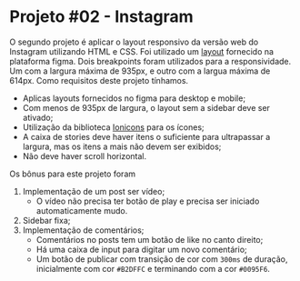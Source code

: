 # Projeto #02 - Instagram

O segundo projeto é aplicar o layout responsivo da versão web do Instagram utilizando HTML e CSS. 
Foi utilizado um [layout] fornecido na plataforma figma. Dois breakpoints foram utilizados para a responsividade. 
Um com a largura máxima de 935px, e outro com a largua máxima de 614px. Como requisitos deste projeto tínhamos.

+ Aplicas layouts fornecidos no figma para desktop e mobile;
+ Com menos de 935px de largura, o layout sem a sidebar deve ser ativado;
+ Utilização da biblioteca [Ionicons] para os ícones;
+ A caixa de stories deve haver itens o suficiente para ultrapassar a largura, mas os itens a mais não devem ser exibidos;
+ Não deve haver scroll horizontal.


Os bônus para este projeto foram

1. Implementação de um post ser vídeo;
    * O vídeo não precisa ter botão de play e precisa ser iniciado automaticamente mudo.
2. Sidebar fixa;
3. Implementação de comentários;
    * Comentários no posts tem um botão de like no canto direito;
    * Há uma caixa de input para digitar um novo comentário;
    * Um botão de publicar com transição de cor com `300ms` de duração, inicialmente com cor `#B2DFFC` e terminando com a cor `#0095F6`.

[layout]: https://www.figma.com/file/rrweaBwWqOc9pAzk288mKB/Projeto-Instagram?node-id=0%3A1
[Ionicons]:  https://ionicons.com/
